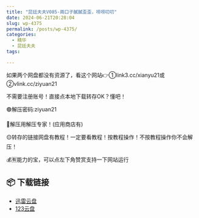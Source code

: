 ```yaml
---
title: "昆廷夫夫V085-兩口子膩膩歪歪，唠唠叨叨"
date: 2024-06-21T20:28:04
slug: wp-4375
permalink: /posts/wp-4375/
categories:
  - 精华
  - 昆廷夫夫
tags:

---
```


如果两个网盘都没有资源了，看这个网站👉①link3.cc/xianyu21或②vlink.cc/ziyuan21

不需要注册账号！直接点本地下载转存OK？懂吧！

🟢解压密码:ziyuan21

🔵解压用解压专家！(应用商店有)

🟡转存的链接网盘有教程！一定要看教程！按教程操作！不按教程操作你不会解压！

💰🈶能力的宝，可以点左下角赞赏支持一下网站运行

## 📦 下载链接
- [迅雷云盘](https://blziyuan21.com/pay-download/4375?key=ddf02ef3f4&down_id=0)
- [123云盘](https://blziyuan21.com/pay-download/4375?key=ddf02ef3f4&down_id=1)

